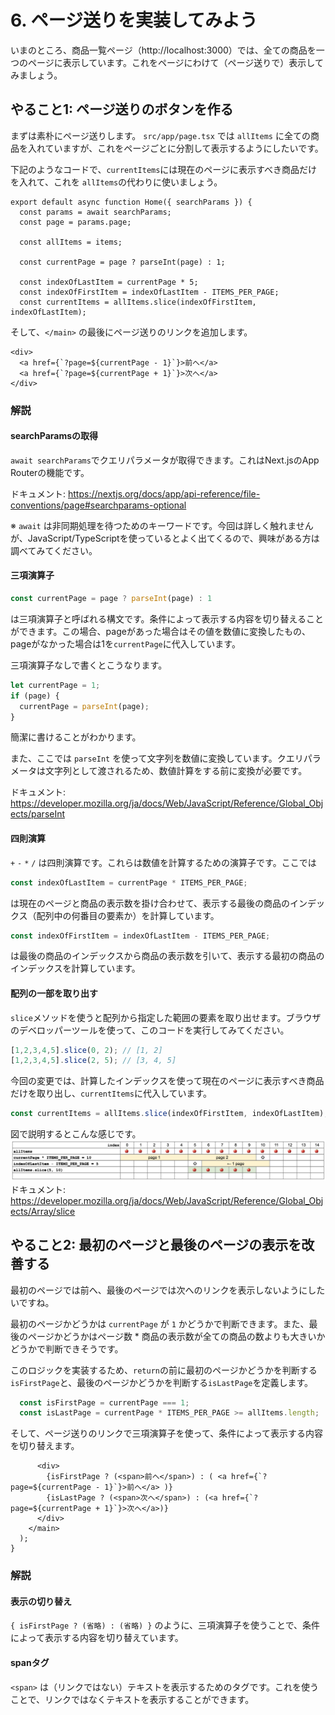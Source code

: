 # 6. ページ送りを実装してみよう

いまのところ、商品一覧ページ（http://localhost:3000）では、全ての商品を一つのページに表示しています。これをページにわけて（ページ送りで）表示してみましょう。

## やること1: ページ送りのボタンを作る

まずは素朴にページ送りします。 `src/app/page.tsx` では `allItems` に全ての商品を入れていますが、これをページごとに分割して表示するようにしたいです。

下記のようなコードで、`currentItems`には現在のページに表示すべき商品だけを入れて、これを `allItems`の代わりに使いましょう。

```tsx
export default async function Home({ searchParams }) {
  const params = await searchParams;
  const page = params.page;

  const allItems = items;

  const currentPage = page ? parseInt(page) : 1;

  const indexOfLastItem = currentPage * 5;
  const indexOfFirstItem = indexOfLastItem - ITEMS_PER_PAGE;
  const currentItems = allItems.slice(indexOfFirstItem, indexOfLastItem);
```

そして、`</main>` の最後にページ送りのリンクを追加します。

```tsx
<div>
  <a href={`?page=${currentPage - 1}`}>前へ</a>
  <a href={`?page=${currentPage + 1}`}>次へ</a>
</div>
```

### 解説

#### searchParamsの取得

`await searchParams`でクエリパラメータが取得できます。これはNext.jsのApp Routerの機能です。

ドキュメント: https://nextjs.org/docs/app/api-reference/file-conventions/page#searchparams-optional

※ `await` は非同期処理を待つためのキーワードです。今回は詳しく触れませんが、JavaScript/TypeScriptを使っているとよく出てくるので、興味がある方は調べてみてください。

#### 三項演算子

```ts
const currentPage = page ? parseInt(page) : 1
```

は三項演算子と呼ばれる構文です。条件によって表示する内容を切り替えることができます。この場合、pageがあった場合はその値を数値に変換したもの、pageがなかった場合は1を`currentPage`に代入しています。

三項演算子なしで書くとこうなります。

```ts
let currentPage = 1;
if (page) {
  currentPage = parseInt(page);
}
```

簡潔に書けることがわかります。

また、ここでは `parseInt` を使って文字列を数値に変換しています。クエリパラメータは文字列として渡されるため、数値計算をする前に変換が必要です。

ドキュメント: https://developer.mozilla.org/ja/docs/Web/JavaScript/Reference/Global_Objects/parseInt

#### 四則演算

`+` `-` `*` `/` は四則演算です。これらは数値を計算するための演算子です。ここでは

```ts
const indexOfLastItem = currentPage * ITEMS_PER_PAGE;
```

は現在のページと商品の表示数を掛け合わせて、表示する最後の商品のインデックス（配列中の何番目の要素か）を計算しています。

```ts
const indexOfFirstItem = indexOfLastItem - ITEMS_PER_PAGE;
```

は最後の商品のインデックスから商品の表示数を引いて、表示する最初の商品のインデックスを計算しています。

#### 配列の一部を取り出す

`slice`メソッドを使うと配列から指定した範囲の要素を取り出せます。ブラウザのデベロッパーツールを使って、このコードを実行してみてください。

```ts
[1,2,3,4,5].slice(0, 2); // [1, 2]
[1,2,3,4,5].slice(2, 5); // [3, 4, 5]
```

今回の変更では、計算したインデックスを使って現在のページに表示すべき商品だけを取り出し、`currentItems`に代入しています。

```ts
const currentItems = allItems.slice(indexOfFirstItem, indexOfLastItem);
```

図で説明するとこんな感じです。
![slice](./images/array-slice.png)
ドキュメント: https://developer.mozilla.org/ja/docs/Web/JavaScript/Reference/Global_Objects/Array/slice


## やること2: 最初のページと最後のページの表示を改善する

最初のページでは前へ、最後のページでは次へのリンクを表示しないようにしたいですね。

最初のページかどうかは `currentPage` が `1` かどうかで判断できます。また、最後のページかどうかはページ数 * 商品の表示数が全ての商品の数よりも大きいかどうかで判断できそうです。

このロジックを実装するため、`return`の前に最初のページかどうかを判断する`isFirstPage`と、最後のページかどうかを判断する`isLastPage`を定義します。

```ts
  const isFirstPage = currentPage === 1;
  const isLastPage = currentPage * ITEMS_PER_PAGE >= allItems.length;
```

そして、ページ送りのリンクで三項演算子を使って、条件によって表示する内容を切り替えます。

```tsx
      <div>
        {isFirstPage ? (<span>前へ</span>) : ( <a href={`?page=${currentPage - 1}`}>前へ</a> )}
        {isLastPage ? (<span>次へ</span>) : (<a href={`?page=${currentPage + 1}`}>次へ</a>)}
      </div>
    </main>
  );
}
```

### 解説

#### 表示の切り替え

`{ isFirstPage ? (省略) : (省略) }` のように、三項演算子を使うことで、条件によって表示する内容を切り替えています。

#### spanタグ

`<span>` は（リンクではない）テキストを表示するためのタグです。これを使うことで、リンクではなくテキストを表示することができます。
